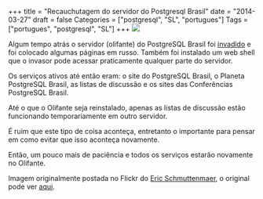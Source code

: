 +++
title = "Recauchutagem do servidor do Postgresql Brasil"
date = "2014-03-27"
draft = false
Categories = ["postgresql", "SL", "portugues"]
Tags = ["portugues", "postgresql", "SL"]
+++
![]( /images/breaking_glass.jpg)

Algum tempo atrás o servidor (olifante) do PostgreSQL Brasil foi
[invadido](http://listas.postgresql.org.br/pipermail/pgbr-dev/2014-March/006032.html)
e foi colocado algumas páginas em russo. Também foi instalado um web
shell que o invasor pode acessar praticamente qualquer parte do
servidor.

Os serviços ativos até então eram: o site do PostgreSQL Brasil, o
Planeta PostgreSQL Brasil, as listas de discussão e os sites das
Conferências PostgreSQL Brasil.

Até o que o Olifante seja reinstalado, apenas as listas de discussão
estão funcionando temporariamente em outro servidor.

É ruim que este tipo de coisa aconteça, entretanto o importante para
pensar em como evitar que isso aconteça novamente.

Então, um pouco mais de paciência e todos os serviços estarão novamente
no Olifante.

Imagem originalmente postada no Flickr do [Eric
Schmuttenmaer](https://www.flickr.com/photos/akeg/), o original pode ver
[aqui](https://www.flickr.com/photos/akeg/).
